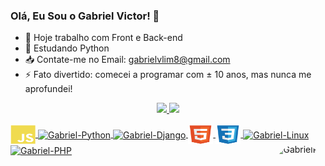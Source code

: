 ### Olá, Eu Sou o Gabriel Victor! 👋

- 🔭 Hoje trabalho com Front e Back-end
- 🐍 Estudando Python
- 📥 Contate-me no Email: gabrielvlim8@gmail.com
- ⚡ Fato divertido: comecei a programar com ± 10 anos, mas nunca me aprofundei!

<link rel="stylesheet" href="style.css">
<div align="center">
  <a href="https://github.com/gavictor">
  <img height="180em" src="https://github-readme-stats.vercel.app/api?username=gavictor&show_icons=true&theme=dark&include_all_commits=true&count_private=true"/>
  <img height="180em" src="https://github-readme-stats.vercel.app/api/top-langs/?username=gavictor&layout=compact&langs_count=7&theme=dark"/>
</div>
  
  
<div style="display: inline_block"><br>
  <img align="center" alt="Gabriel-JS" height="30" width="40" src="https://raw.githubusercontent.com/devicons/devicon/master/icons/javascript/javascript-plain.svg">
  <img align="center" alt="Gabriel-Python" height="30" width="40" src="https://cdn.jsdelivr.net/gh/devicons/devicon/icons/python/python-plain.svg" >
  <img align="center" alt="Gabriel-Django" height="30" width="40" src="https://cdn.jsdelivr.net/gh/devicons/devicon/icons/django/django-plain.svg">
  <img align="center" alt="Gabriel-HTML" height="30" width="40" src="https://raw.githubusercontent.com/devicons/devicon/master/icons/html5/html5-original.svg">
  <img align="center" alt="Gabriel-CSS" height="30" width="40" src="https://raw.githubusercontent.com/devicons/devicon/master/icons/css3/css3-original.svg">
  <img align="center" alt="Gabriel-Linux" height="30" width="40" src="https://cdn.jsdelivr.net/gh/devicons/devicon/icons/linux/linux-plain.svg">
  <img align="center" alt="Gabriel-PHP" height="30" width="40" src="https://cdn.jsdelivr.net/gh/devicons/devicon/icons/php/php-original.svg">
  <img align="right" id="icone" alt="GabrielPic" height="150" src="https://64.media.tumblr.com/cac928b61b484cdcf7704bb9d9f9f625/d7bd07b5d18722ce-0b/s540x810/412ab2114181401135b6f3dde251e4e33e71111b.png" style="border-radius:100px;">
</div>
